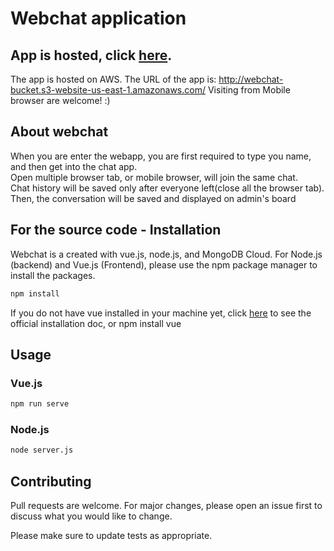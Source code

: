 # Webchat application

## App is hosted, click [here](http://webchat-bucket.s3-website-us-east-1.amazonaws.com/).

The app is hosted on AWS. The URL of the app is: http://webchat-bucket.s3-website-us-east-1.amazonaws.com/
Visiting from Mobile browser are welcome! :)

## About webchat
When you are enter the webapp, you are first required to type you name, and then get into the chat app.<br/> 
Open multiple browser tab, or mobile browser, will join the same chat.<br/>
Chat history will be saved only after everyone left(close all the browser tab).<br/>
Then, the conversation will be saved and displayed on admin's board<br/>

## For the source code - Installation
Webchat is a created with vue.js, node.js, and MongoDB Cloud. For Node.js (backend) and Vue.js (Frontend), please use the npm package manager to install the packages.

```bash
npm install
```
If you do not have vue installed in your machine yet, click [here](https://vuejs.org/v2/guide/installation.html) to see the official installation doc, or npm install vue
## Usage
### Vue.js
```bash
npm run serve
```

### Node.js
```bash
node server.js
```

## Contributing
Pull requests are welcome. For major changes, please open an issue first to discuss what you would like to change.

Please make sure to update tests as appropriate.
